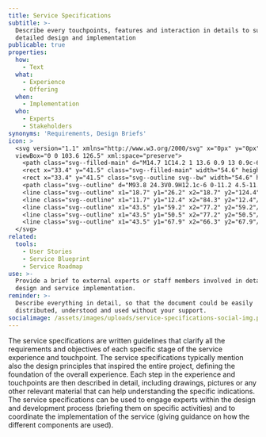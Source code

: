 ```yaml
---
title: Service Specifications
subtitle: >-
  Describe every touchpoints, features and interaction in details to support
  detailed design and implementation
publicable: true
properties:
  how:
    - Text
  what:
    - Experience
    - Offering
  when:
    - Implementation
  who:
    - Experts
    - Stakeholders
synonyms: 'Requirements, Design Briefs'
icon: >
  <svg version="1.1" xmlns="http://www.w3.org/2000/svg" x="0px" y="0px"
  viewBox="0 0 103.6 126.5" xml:space="preserve">
    <path class="svg--filled-main" d="M14.7 1C14.2 1 13.6 0.9 13 0.9c-6.6 0-12 5.4-12 12 0 6.2 4.7 11.3 10.7 11.9v0.1h82.2V1H14.7z"/>
    <rect x="33.4" y="41.5" class="svg--filled-main" width="54.6" height="35.7"/>
    <rect x="33.4" y="41.5" class="svg--outline svg--bw" width="54.6" height="35.7"/>
    <path class="svg--outline" d="M93.8 24.3V0.9H12.1c-6 0-11.2 4.5-11.2 10.5v2.7c0 6 5.2 11 11.2 11h33.7 56.8v100.5H12.1c-6 0-11.2-4.8-11.2-10.8V13"/>
    <line class="svg--outline" x1="18.7" y1="26.2" x2="18.7" y2="124.4"/>
    <line class="svg--outline" x1="11.7" y1="12.4" x2="84.3" y2="12.4"/>
    <line class="svg--outline" x1="43.5" y1="59.2" x2="77.2" y2="59.2"/>
    <line class="svg--outline" x1="43.5" y1="50.5" x2="77.2" y2="50.5"/>
    <line class="svg--outline" x1="43.5" y1="67.9" x2="66.3" y2="67.9"/>
  </svg>
related:
  tools:
    - User Stories
    - Service Blueprint
    - Service Roadmap
use: >-
  Provide a brief to external experts or staff members involved in detailed
  design and service implementation.
reminder: >-
  Describe everything in detail, so that the document could be easily
  distributed, understood and used without your support.
socialimage: /assets/images/uploads/service-specifications-social-img.png
---
```

The service specifications are written guidelines that clarify all the requirements and objectives of each specific stage of the service experience and touchpoint. The service specifications typically mention also the design principles that inspired the entire project, defining the foundation of the overall experience. Each step in the experience and touchpoints are then described in detail, including drawings, pictures or any other relevant material that can help understanding the specific indications. The service specifications can be used to engage experts within the design and development process (briefing them on specific activities) and to coordinate the implementation of the service (giving guidance on how the different components are used).
